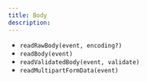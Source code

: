 ```yaml
---
title: Body
description:
---
```


- `readRawBody(event, encoding?)`
- `readBody(event)`
- `readValidatedBody(event, validate)`
- `readMultipartFormData(event)`
